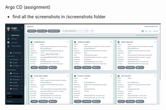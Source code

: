 Argo CD (assignment)

- find all the screenshots in /screenshots folder 

![apps and superapps](screenshots/apps-n-superapps.png)


